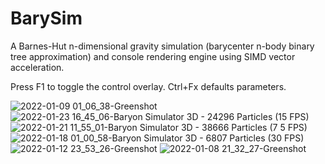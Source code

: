 # BarySim
A Barnes-Hut n-dimensional gravity simulation (barycenter n-body binary tree approximation) and console rendering engine using SIMD vector acceleration.

Press F1 to toggle the control overlay. Ctrl+Fx defaults parameters.

![2022-01-09 01_06_38-Greenshot](https://user-images.githubusercontent.com/3358169/162883807-195b8cd3-d48b-4f67-ba3f-61aa4e8b6720.jpg)
![2022-01-23 16_45_06-Baryon Simulator 3D - 24296 Particles (15 FPS)](https://user-images.githubusercontent.com/3358169/162883558-610d2347-ec80-4e28-92de-7ead73df8a1a.png)
![2022-01-21 11_55_01-Baryon Simulator 3D - 38666 Particles (7 5 FPS)](https://user-images.githubusercontent.com/3358169/162883597-cdef63aa-d5c8-4bb5-8a6a-95395cb95d6c.png)
![2022-01-18 01_00_58-Baryon Simulator 3D - 6807 Particles (30 FPS)](https://user-images.githubusercontent.com/3358169/162883654-86f4c539-4268-40ac-a639-0231386c7b00.png)
![2022-01-12 23_53_26-Greenshot](https://user-images.githubusercontent.com/3358169/162883736-c237a59d-ac02-48e0-96d4-27abe60e8c9a.jpg)
![2022-01-08 21_32_27-Greenshot](https://user-images.githubusercontent.com/3358169/162883941-5eb977cc-e006-45ca-b3ac-204a2abf0264.jpg)
